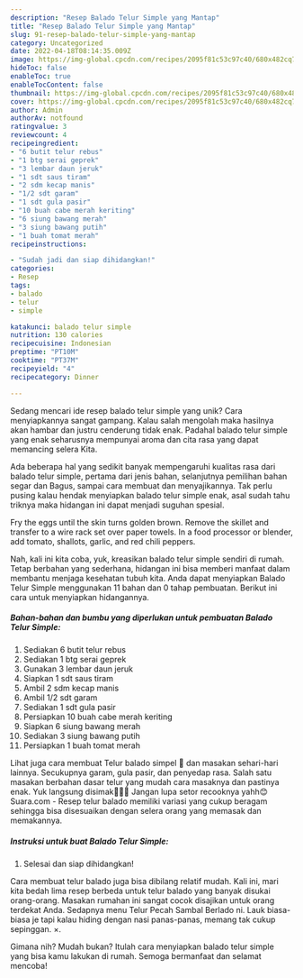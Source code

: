 ```yaml
---
description: "Resep Balado Telur Simple yang Mantap"
title: "Resep Balado Telur Simple yang Mantap"
slug: 91-resep-balado-telur-simple-yang-mantap
category: Uncategorized
date: 2022-04-18T08:14:35.009Z
image: https://img-global.cpcdn.com/recipes/2095f81c53c97c40/680x482cq70/balado-telur-simple-foto-resep-utama.jpg
hideToc: false
enableToc: true
enableTocContent: false
thumbnail: https://img-global.cpcdn.com/recipes/2095f81c53c97c40/680x482cq70/balado-telur-simple-foto-resep-utama.jpg
cover: https://img-global.cpcdn.com/recipes/2095f81c53c97c40/680x482cq70/balado-telur-simple-foto-resep-utama.jpg
author: Admin
authorAv: notfound
ratingvalue: 3
reviewcount: 4
recipeingredient:
- "6 butit telur rebus"
- "1 btg serai geprek"
- "3 lembar daun jeruk"
- "1 sdt saus tiram"
- "2 sdm kecap manis"
- "1/2 sdt garam"
- "1 sdt gula pasir"
- "10 buah cabe merah keriting"
- "6 siung bawang merah"
- "3 siung bawang putih"
- "1 buah tomat merah"
recipeinstructions:

- "Sudah jadi dan siap dihidangkan!"
categories:
- Resep
tags:
- balado
- telur
- simple

katakunci: balado telur simple 
nutrition: 130 calories
recipecuisine: Indonesian
preptime: "PT10M"
cooktime: "PT37M"
recipeyield: "4"
recipecategory: Dinner

---
```





Sedang mencari ide resep balado telur simple yang unik? Cara menyiapkannya sangat gampang. Kalau salah mengolah maka hasilnya akan hambar dan justru cenderung tidak enak. Padahal balado telur simple yang enak seharusnya mempunyai aroma dan cita rasa yang dapat memancing selera Kita.





Ada beberapa hal yang sedikit banyak mempengaruhi kualitas rasa dari balado telur simple, pertama dari jenis bahan, selanjutnya pemilihan bahan segar dan Bagus, sampai cara membuat dan menyajikannya. Tak perlu pusing kalau hendak menyiapkan balado telur simple enak,      asal sudah tahu triknya maka hidangan ini dapat menjadi suguhan spesial.














Fry the eggs until the skin turns golden brown. Remove the skillet and transfer to a wire rack set over paper towels. In a food processor or blender, add tomato, shallots, garlic, and red chili peppers.






Nah, kali ini kita coba, yuk, kreasikan balado telur simple sendiri di rumah. Tetap berbahan yang sederhana, hidangan ini bisa memberi manfaat dalam membantu menjaga kesehatan tubuh kita. Anda dapat menyiapkan Balado Telur Simple menggunakan 11 bahan dan 0 tahap pembuatan. Berikut ini cara untuk menyiapkan hidangannya.

<!--inarticleads1-->

##### Bahan-bahan dan bumbu yang diperlukan untuk pembuatan Balado Telur Simple:

1. Sediakan 6 butit telur rebus
1. Sediakan 1 btg serai geprek
1. Gunakan 3 lembar daun jeruk
1. Siapkan 1 sdt saus tiram
1. Ambil 2 sdm kecap manis
1. Ambil 1/2 sdt garam
1. Sediakan 1 sdt gula pasir
1. Persiapkan 10 buah cabe merah keriting
1. Siapkan 6 siung bawang merah
1. Sediakan 3 siung bawang putih
1. Persiapkan 1 buah tomat merah


Lihat juga cara membuat Telur balado simpel 🤤 dan masakan sehari-hari lainnya. Secukupnya garam, gula pasir, dan penyedap rasa. Salah satu masakan berbahan dasar telur yang mudah cara masaknya dan pastinya enak. Yuk langsung disimak🙆🏻‍♀️ Jangan lupa setor recooknya yahh😊 Suara.com - Resep telur balado memiliki variasi yang cukup beragam sehingga bisa disesuaikan dengan selera orang yang memasak dan memakannya. 

<!--inarticleads2-->

##### Instruksi untuk buat Balado Telur Simple:


1. Selesai dan siap dihidangkan!

Cara membuat telur balado juga bisa dibilang relatif mudah. Kali ini, mari kita bedah lima resep berbeda untuk telur balado yang banyak disukai orang-orang. Masakan rumahan ini sangat cocok disajikan untuk orang terdekat Anda. Sedapnya menu Telur Pecah Sambal Berlado ni. Lauk biasa-biasa je tapi kalau hiding dengan nasi panas-panas, memang tak cukup sepinggan. ×. 

Gimana nih? Mudah bukan? Itulah cara menyiapkan balado telur simple yang bisa kamu lakukan di rumah. Semoga bermanfaat dan selamat mencoba!
